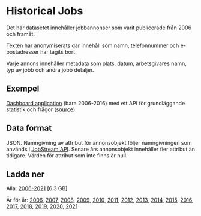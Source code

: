 # Historical Jobs

Det här datasetet innehåller jobbannonser som varit publicerade från 2006 och framåt.

Texten har anonymiserats där innehåll som namn, telefonnummer och e-postadresser har tagits bort.

Varje annons innehåller metadata som plats, datum, arbetsgivares namn, typ av jobb och andra jobb detaljer.

## Exempel
[Dashboard application](http://historik.azurewebsites.net/) (bara 2006-2016) med ett API för grundläggande statistik och frågor ([source](https://github.com/simonbe/afhistorik)).

## Data format
JSON. Namngivning av attribut för annonsobjekt följer namngivningen som används i [JobStream API](https://jobtechdev.se/docs/apis/jobstream/). 
Senare års annonsobjekt innehåller fler attribut än tidigare. Värden för attribut som inte finns är null.

## Ladda ner

Alla: [2006-2021](https://minio.arbetsformedlingen.se/historiska-annonser/zip/pb_2006_2021.zip) [6.3 GB] 

År för år: [2006](https://minio.arbetsformedlingen.se/historiska-annonser/zip/2006.zip), [2007](https://minio.arbetsformedlingen.se/historiska-annonser/zip/2007.zip), [2008](https://minio.arbetsformedlingen.se/historiska-annonser/zip/2008.zip), [2009](https://minio.arbetsformedlingen.se/historiska-annonser/zip/2009.zip), [2010](https://minio.arbetsformedlingen.se/historiska-annonser/zip/2010.zip), [2011](https://minio.arbetsformedlingen.se/historiska-annonser/zip/2011.zip), [2012](https://minio.arbetsformedlingen.se/historiska-annonser/zip/2012.zip), [2013](https://minio.arbetsformedlingen.se/historiska-annonser/zip/2013.zip), [2014](https://minio.arbetsformedlingen.se/historiska-annonser/zip/2014.zip), [2015](https://minio.arbetsformedlingen.se/historiska-annonser/zip/2015.zip), [2016](https://minio.arbetsformedlingen.se/historiska-annonser/zip/2016.zip), [2017](https://minio.arbetsformedlingen.se/historiska-annonser/zip/2017.zip), [2018](https://minio.arbetsformedlingen.se/historiska-annonser/zip/2018.zip), [2019](https://minio.arbetsformedlingen.se/historiska-annonser/zip/2019.zip), [2020](https://minio.arbetsformedlingen.se/historiska-annonser/zip/2020.zip), [2021](https://minio.arbetsformedlingen.se/historiska-annonser/zip/2021.zip)
